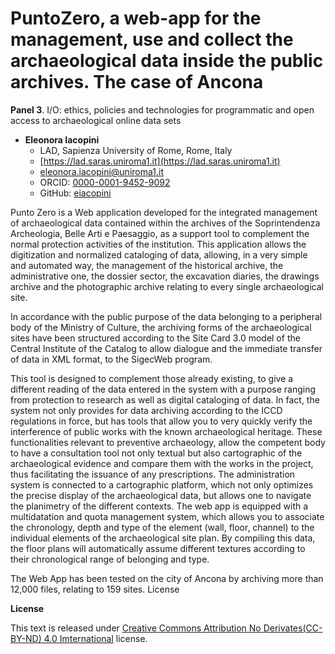 # PuntoZero, a web-app for the management, use and collect the archaeological data inside the public archives. The case of Ancona

**Panel 3**. I/O: ethics, policies and technologies for programmatic and open access to archaeological online data sets

- **Eleonora Iacopini**
  - LAD, Sapienza University of Rome, Rome, Italy
  - [https://lad.saras.uniroma1.it](https://lad.saras.uniroma1.it)
  - [eleonora.iacopini@uniroma1.it](mailto:eleonora.iacopini@uniroma1.it)
  - ORCID: [0000-0001-9452-9092](https://orcid.org/0000-0001-9452-9092)
  - GitHub: [eiacopini](https://github.com/eiacopini/)

Punto Zero is a Web application developed for the integrated management of archaeological data contained within the archives of the Soprintendenza Archeologia, Belle Arti e Paesaggio, as a support tool to complement the normal protection activities of the institution.
This application allows the digitization and normalized cataloging of data, allowing, in a very simple
and automated way, the management of the historical archive, the administrative one, the dossier sector, 
the excavation diaries, the drawings archive and the photographic archive relating to every single archaeological site.

In accordance with the public purpose of the data belonging to a peripheral body of the Ministry of Culture,
the archiving forms of the archaeological sites have been structured according to the Site Card 3.0 model of the Central Institute of the Catalog to allow dialogue and the immediate transfer of data in XML format, to the SigecWeb program.

This tool is designed to complement those already existing, to give a different reading of the data entered in the system  with a purpose ranging from protection to research as well as digital cataloging of data.
In fact, the system not only provides for data archiving according to the ICCD regulations in force, but has tools that allow you to very quickly verify the interference of public works with the known archaeological heritage. These functionalities relevant to preventive archaeology, allow the competent body to have a consultation tool not only textual but also cartographic of the archaeological
evidence and compare them with the works in the project, thus facilitating the issuance of any prescriptions.
The administration system is connected to a cartographic platform, which not only optimizes the precise display of the archaeological data, but allows one to navigate the planimetry of the different contexts. The web app is equipped with a multidatation and quota management system,
which allows you to associate the chronology, depth and type of the element (wall, floor, channel) to the individual elements of the archaeological site plan. 
By compiling this data, the floor plans will automatically assume different textures according to their chronological range of belonging and type.

The Web App has been tested on the city of Ancona by archiving more than 12,000 files, relating to 159 sites. 
License

**License**

This text is released under [Creative Commons Attribution No Derivates(CC-BY-ND) 4.0 Imternational](https://creativecommons.org/licenses/by-nd/4.0/) license.
